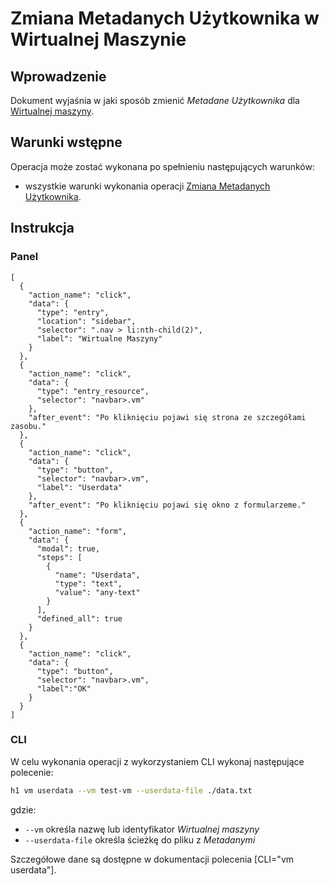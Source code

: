 # Zmiana Metadanych Użytkownika w Wirtualnej Maszynie

## Wprowadzenie

Dokument wyjaśnia w jaki sposób zmienić *Metadane* *Użytkownika* dla [Wirtualnej maszyny](/resource/compute/virtual-machine.md).

## Warunki wstępne

Operacja może zostać wykonana po spełnieniu następujących warunków:

* wszystkie warunki wykonania operacji [Zmiana Metadanych Użytkownika](/resource/compute/virtual-machine.md).

## Instrukcja

### Panel

```guide
[
  {
    "action_name": "click",
    "data": {
      "type": "entry",
      "location": "sidebar",
      "selector": ".nav > li:nth-child(2)",
      "label": "Wirtualne Maszyny"
    }
  },
  {
    "action_name": "click",
    "data": {
      "type": "entry_resource",
      "selector": "navbar>.vm"
    },
    "after_event": "Po kliknięciu pojawi się strona ze szczegółami zasobu."
  },
  {
    "action_name": "click",
    "data": {
      "type": "button",
      "selector": "navbar>.vm",
      "label": "Userdata"
    },
    "after_event": "Po kliknięciu pojawi się okno z formularzeme."
  },
  {
    "action_name": "form",
    "data": {
      "modal": true,
      "steps": [
        {
          "name": "Userdata",
          "type": "text",
          "value": "any-text"
        }
      ],
      "defined_all": true
    }
  },
  {
    "action_name": "click",
    "data": {
      "type": "button",
      "selector": "navbar>.vm",
      "label":"OK"
    }
  }
]
```

### CLI

W celu wykonania operacji z wykorzystaniem CLI wykonaj następujące polecenie:

```bash
h1 vm userdata --vm test-vm --userdata-file ./data.txt
```

gdzie:

 * ```--vm``` określa nazwę lub identyfikator *Wirtualnej maszyny*
 * ```--userdata-file``` określa ścieżkę do pliku z *Metadanymi*

Szczegółowe dane są dostępne w dokumentacji polecenia [CLI="vm userdata"].